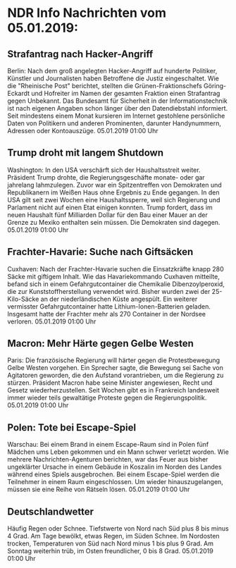 # NDR Info Nachrichten vom 05.01.2019:


## Strafantrag nach Hacker-Angriff
Berlin: Nach dem groß angelegten Hacker-Angriff auf hunderte Politiker, Künstler und Journalisten haben Betroffene die Justiz eingeschaltet. Wie die "Rheinische Post" berichtet, stellten die Grünen-Fraktionschefs Göring-Eckardt und Hofreiter im Namen der gesamten Fraktion einen Strafantrag gegen Unbekannt. Das Bundesamt für Sicherheit in der Informationstechnik ist nach eigenen Angaben schon länger über den Datendiebstahl informiert. Seit mindestens einem Monat kursieren im Internet gestohlene persönliche Daten von Politikern und anderen Prominenten, darunter Handynummern, Adressen oder Kontoauszüge. 05.01.2019 01:00 Uhr 

## Trump droht mit langem Shutdown
Washington: In den USA verschärft sich der Haushaltsstreit weiter. Präsident Trump drohte, die Regierungsgeschäfte monate- oder gar jahrelang lahmzulegen. Zuvor war ein Spitzentreffen von Demokraten und Republikanern im Weißen Haus ohne Ergebnis zu Ende gegangen. In den USA gilt seit zwei Wochen eine Haushaltssperre, weil sich Regierung und Parlament nicht auf einen Etat einigen konnten. Trump fordert, dass im neuen Haushalt fünf Milliarden Dollar für den Bau einer Mauer an der Grenze zu Mexiko enthalten sein müssen. Die Demokraten sind dagegen. 05.01.2019 01:00 Uhr 

## Frachter-Havarie: Suche nach Giftsäcken
Cuxhaven: Nach der Frachter-Havarie suchen die Einsatzkräfte knapp 280 Säcke mit giftigem Inhalt. Wie das Havariekommando Cuxhaven mitteilte, befand sich in einem Gefahrgutcontainer die Chemikalie Dibenzoylperoxid, die zur Kunststoffherstellung verwendet wird. Bisher wurden zwei der 25-Kilo-Säcke an der niederländischen Küste angespült. Ein weiterer vermisster Gefahrgutcontainer hatte Lithium-Ionen-Batterien geladen. Insgesamt hatte der Frachter mehr als 270 Container in der Nordsee verloren. 05.01.2019 01:00 Uhr 

## Macron: Mehr Härte gegen Gelbe Westen
Paris: Die französische Regierung will härter gegen die Protestbewegung Gelbe Westen vorgehen. Ein Sprecher sagte, die Bewegung sei Sache von Agitatoren geworden, die den Aufstand vorantrieben, um die Regierung zu stürzen. Präsident Macron habe seine Minister angewiesen, Recht und Gesetz wiederherzustellen. Seit Wochen gibt es in Frankreich landesweit immer wieder teils gewaltätige Proteste gegen die Regierungspolitik. 05.01.2019 01:00 Uhr 

## Polen: Tote bei Escape-Spiel
Warschau: Bei einem Brand in einem Escape-Raum sind in Polen fünf Mädchen ums Leben gekommen und ein Mann schwer verletzt worden. Wie mehrere Nachrichten-Agenturen berichten, war das Feuer aus bisher ungeklärter Ursache in einem Gebäude in Koszalin im Norden des Landes während eines Spiels ausgebrochen. Bei einem Escape-Spiel werden die Teilnehmer in einem Raum eingeschlossen. Um wieder hinauszugelangen, müssen sie eine Reihe von Rätseln lösen. 05.01.2019 01:00 Uhr 

## Deutschlandwetter
Häufig Regen oder Schnee. Tiefstwerte von Nord nach Süd plus 8 bis minus 4 Grad. Am Tage bewölkt, etwas Regen, im Süden Schnee. Im Nordosten trocken, Temperaturen von Süd nach Nord minus 1 bis plus 9 Grad. Am Sonntag weiterhin trüb, im Osten freundlicher, 0 bis 8 Grad. 05.01.2019 01:00 Uhr 
